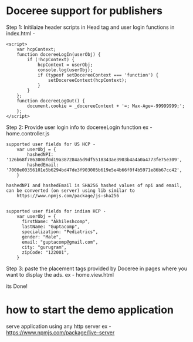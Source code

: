 Doceree support for publishers
==============================

Step 1:
  Initilaize header scripts in Head tag and user login functions in index.html - 
  <script src='https://servedbydoceree.doceree.com/script/render-header.js'></script>
    <script>
        var hcpContext;
        function docereeLogIn(userObj) {
            if (!hcpContext) {
                hcpContext = userObj;
                console.log(userObj);
                if (typeof setDocereeContext === 'function') {
                    setDocereeContext(hcpContext);
                }
            }
        };
        function docereeLogOut() {
            document.cookie = _docereeContext + '=; Max-Age=-99999999;';
        };
    </script>

Step 2: 
    Provide user login info to docereeLogin function
    ex - home.controller.js

    supported user fields for US HCP -
        var userObj = {
            hashedNPI: '126b68f7863008f0d19a387284a5d9df5518343ae3903b4a4a0a4773fe75e309',
            hashedEmail: '7000e00356101e5b6294bd47de3f903005b619e5e4b66f0f4b5971e86b67cc42',
        }

    hashedNPI and hashedEmail is SHA256 hashed values of npi and email, can be converted (on server) using lib similar to 
        https://www.npmjs.com/package/js-sha256
        

    supported user fields for indian HCP -
        var userObj = {
          firstName: "Akhileshcomp", 
          lastName: "Guptacomp", 
          specialization: "Pediatrics", 
          gender: "Male",
          email: "guptacomp@gmail.com",
          city: "gurugram",
          zipCode: "122001", 
        }
    


Step 3: 
    paste the placement tags provided by Doceree in pages where you want to display the ads.
    ex - home.view.html


its Done!



how to start the demo application
==================================

serve application using any http server
ex - https://www.npmjs.com/package/live-server
